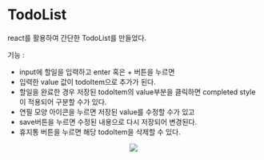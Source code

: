 # TodoList
react를 활용하여 간단한 TodoList를 만들었다.

기능 :
- input에 할일을 입력하고 enter 혹은 + 버튼을 누르면
- 입력한 value 값이 todoItem으로 추가가 된다.
- 할일을 완료한 경우 저장된 todoItem의 value부분을 클릭하면 completed style이 적용되어 구분할 수가 있다.
- 연필 모양 아이콘을 누르면 저장된 value를 수정할 수가 있고
- save버튼을 누르면 수정된 내용으로 다시 저장되어 변경된다.
- 휴지통 버튼을 누르면 해당 todoItem을 삭제할 수 있다.  
<p align="center">
  <img src="https://github.com/hyj9069/TodoList/assets/149446034/9ee44ff9-4b49-43fd-afb2-85377836fa66">
</p>
